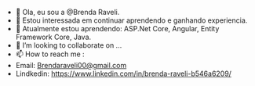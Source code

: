- 👋 Ola, eu sou a @Brenda Raveli.
- 👀 Estou interessada em continuar aprendendo e ganhando experiencia.
- 🌱 Atualmente estou aprendendo: ASP.Net Core, Angular, Entity Framework Core, Java.
- 💞️ I’m looking to collaborate on ...
- 📫 How to reach me : 
- Email: Brendaraveli00@gmail.com
- Lindkedin:  https://www.linkedin.com/in/brenda-raveli-b546a6209/

<!---
BrendaRaveli/BrendaRaveli is a ✨ special ✨ repository because its `README.md` (this file) appears on your GitHub profile.
You can click the Preview link to take a look at your changes.
--->
